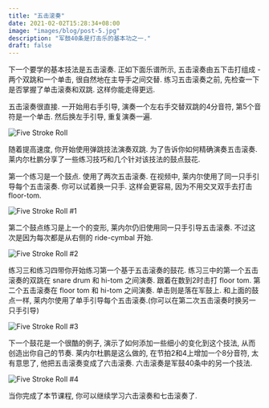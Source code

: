 ```yaml
---
title: "五击滚奏"
date: 2021-02-02T15:28:34+08:00
image: "images/blog/post-5.jpg"
description: "军鼓40条是打击乐的基本功之一."
draft: false
---
```


下一个要学的基本技法是五击滚奏. 正如下面乐谱所示, 五击滚奏由五下击打组成 - 两个双跳和一个单击, 很自然地在主导手之间交替. 练习五击滚奏之前, 先检查一下是否掌握了单击滚奏和双跳. 这样你能走得更远.

五击滚奏很直接. 一开始用右手引导, 演奏一个左右手交替双跳的4分音符, 第5个音符是一个单击. 然后换左手引导, 重复演奏一遍.

![Five Stroke Roll](https://i.loli.net/2021/02/02/KwkEsf15edjFP94.gif)

随着提高速度, 你开始使用弹跳技法演奏双跳. 为了告诉你如何精确演奏五击滚奏. 莱内尔杜鹏分享了一些练习技巧和几个针对该技法的鼓点鼓花.

第一个练习是一个鼓点. 使用了两次五击滚奏. 在视频中, 莱内尔使用了同一只手引导每个五击滚奏. 你可以试着换一只手. 这样会更容易, 因为不用交叉双手去打击 floor-tom. 

![Five Stroke Roll #1](https://i.loli.net/2021/02/02/J5SnaEqMYe62LTh.gif)

第二个鼓点练习是上一个的变形, 莱内尔仍旧使用同一只手引导五击滚奏. 不过这次是因为每次都是从右侧的 ride-cymbal 开始.

![Five Stroke Roll #2](https://i.loli.net/2021/02/02/vEczWALsNHkxfFC.gif)

练习三和练习四带你开始练习第一个基于五击滚奏的鼓花. 练习三中的第一个五击滚奏的双跳在 snare drum 和 hi-tom 之间演奏. 跟着在数到2时击打 floor tom. 第二个五击滚奏在 floor tom 和 hi-tom 之间演奏. 单击则是落在军鼓上. 和上面的鼓点一样, 莱内尔使用了单手引导每个五击滚奏.(你可以在第二次五击滚奏时换另一只手引导)

![Five Stroke Roll #3](https://i.loli.net/2021/02/02/8I5cSlt2KxhAMTf.gif)

下一个鼓花是一个很酷的例子, 演示了如何添加一些细小的变化到这个技法, 从而创造出你自己的节奏. 莱内尔杜鹏是这么做的, 在节拍2和4上增加一个8分音符, 太有意思了, 他把五击滚奏变成了六击滚奏. 六击滚奏是军鼓40条中的另一个技法.

![Five Stroke Roll #4](https://i.loli.net/2021/02/02/XArkSlxjaGy8n3e.gif)

当你完成了本节课程, 你可以继续学习六击滚奏和七击滚奏了.

